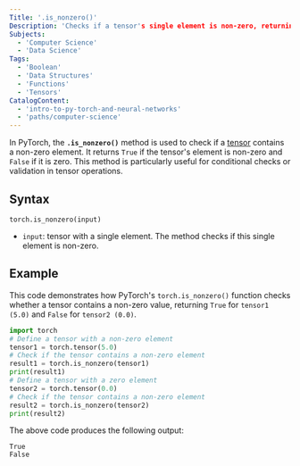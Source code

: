 ```yaml
---
Title: '.is_nonzero()'
Description: 'Checks if a tensor's single element is non-zero, returning a boolean indicating whether the element is non-zero.'
Subjects:
  - 'Computer Science'
  - 'Data Science'
Tags:
  - 'Boolean'
  - 'Data Structures'
  - 'Functions'
  - 'Tensors'
CatalogContent:
  - 'intro-to-py-torch-and-neural-networks'
  - 'paths/computer-science'
---
```


In PyTorch, the **`.is_nonzero()`** method is used to check if a [tensor](https://www.codecademy.com/resources/docs/pytorch/tensors) contains a non-zero element. It returns `True` if the tensor's element is non-zero and `False` if it is zero. This method is particularly useful for conditional checks or validation in tensor operations.

## Syntax

```pseudo
torch.is_nonzero(input)
```

- `input`: tensor with a single element. The method checks if this single element is non-zero.

## Example

This code demonstrates how PyTorch's `torch.is_nonzero()` function checks whether a tensor contains a non-zero value, returning `True` for `tensor1 (5.0)` and `False` for `tensor2 (0.0)`.

```py
import torch
# Define a tensor with a non-zero element
tensor1 = torch.tensor(5.0)
# Check if the tensor contains a non-zero element
result1 = torch.is_nonzero(tensor1)
print(result1)
# Define a tensor with a zero element
tensor2 = torch.tensor(0.0)
# Check if the tensor contains a non-zero element
result2 = torch.is_nonzero(tensor2)
print(result2)
```

The above code produces the following output:

```shell
True
False
```
